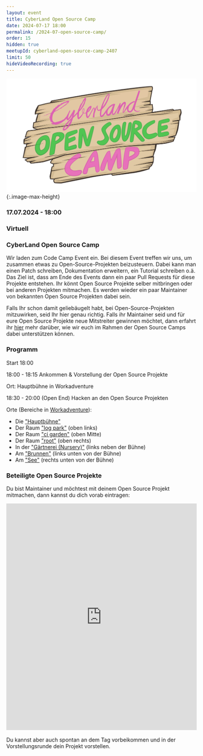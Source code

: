 ```yaml
---
layout: event
title: CyberLand Open Source Camp 
date: 2024-07-17 18:00
permalink: /2024-07-open-source-camp/
order: 15
hidden: true
meetupId: cyberland-open-source-camp-2407
limit: 50
hideVideoRecording: true
---
```


![Logo](/assets/logo/camp-logo.png){:.image-max-height}

### <i class="fas fa-lg fa-calendar"></i> 17.07.2024 - 18:00

### <i class="fas fa-lg fa-globe"></i> Virtuell

### <i class="fas fa-lg fa-tv"></i> CyberLand Open Source Camp

Wir laden zum Code Camp Event ein. Bei diesem Event treffen wir uns, um zusammen etwas zu Open-Source-Projekten beizusteuern. Dabei kann man einen Patch schreiben, Dokumentation erweitern, ein Tutorial schreiben o.ä.
Das Ziel ist, dass am Ende des Events dann ein paar Pull Requests für diese Projekte entstehen. Ihr könnt Open Source Projekte selber mitbringen oder bei 
anderen Projekten mitmachen. Es werden wieder ein paar Maintainer von bekannten Open Source Projekten dabei sein.

Falls Ihr schon damit geliebäugelt habt, bei Open-Source-Projekten mitzuwirken, seid Ihr hier genau richtig. Falls ihr Maintainer seid und für eure Open 
Source Projekte neue Mitstreiter gewinnen möchtet, dann erfahrt ihr [hier](/open-source-camp-issues/) mehr darüber, wie wir euch im Rahmen der Open Source 
Camps dabei unterstützen können.

### Programm


Start 18:00

18:00 - 18:15 Ankommen & Vorstellung der Open Source Projekte

Ort: Hauptbühne in Workadventure

18:30 - 20:00 (Open End) Hacken an den Open Source Projekten

Orte (Bereiche in [Workadventure](https://world.ijug.eu/_/clc/raw.githubusercontent.com/CyberLandConf/NextGenerationUniverse/master/map.json)):
* Die ["Hauptbühne"](https://meet.ijug.eu/cyberlandstage)
* Der Raum ["log park"](https://meet.ijug.eu/cyberlandlogpark) (oben links)
* Der Raum ["ci garden"](https://meet.ijug.eu/cyberlandcigarden) (oben Mitte)
* Der Raum ["root"](https://meet.ijug.eu/cyberlandroot) (oben rechts)
* In der ["Gärtnerei (Nursery)"](https://meet.ijug.eu/cyberlandnursery) (links neben der Bühne)
* Am ["Brunnen"](https://meet.ijug.eu/cyberlandbrunnen) (links unten von der Bühne)
* Am ["See"](https://meet.ijug.eu/cyberlandsee) (rechts unten von der Bühne)


### Beteiligte Open Source Projekte

Du bist Maintainer und möchtest mit deinem Open Source Projekt mitmachen, dann kannst du dich vorab eintragen:

<iframe name="embed_readwrite" src="https://pad.piratensommer.de/p/2407codecamp?showControls=true&showChat=true&showLineNumbers=true&useMonospaceFont=false" width="100%" height="600" frameborder="0"></iframe>


Du kannst aber auch spontan an dem Tag vorbeikommen und in der Vorstellungsrunde dein Projekt vorstellen.



